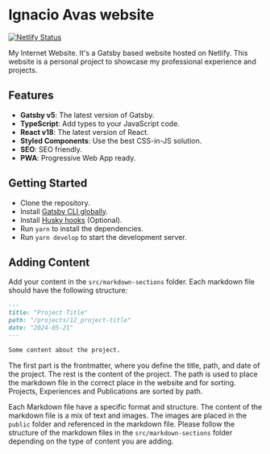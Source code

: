 # Ignacio Avas website

[![Netlify Status](https://api.netlify.com/api/v1/badges/18c4e988-b58a-4aa9-bfba-7dcff2f60d18/deploy-status)](https://app.netlify.com/sites/ignacioavas/deploys)

My Internet Website. It's a Gatsby based website hosted on Netlify.
This website is a personal project to showcase my professional experience and projects.

## Features

- **Gatsby v5**: The latest version of Gatsby.
- **TypeScript**: Add types to your JavaScript code.
- **React v18**: The latest version of React.
- **Styled Components**: Use the best CSS-in-JS solution.
- **SEO**: SEO friendly.
- **PWA**: Progressive Web App ready.

## Getting Started

- Clone the repository.
- Install [Gatsby CLI globally](https://www.gatsbyjs.com/docs/tutorial/getting-started/part-0/).
- Install [Husky hooks](https://typicode.github.io/husky/get-started.html) (Optional).
- Run `yarn` to install the dependencies.
- Run `yarn develop` to start the development server.

## Adding Content

Add your content in the `src/markdown-sections` folder. Each markdown file should have the following structure:

```markdown
---
title: "Project Title"
path: "/projects/12_project-title"
date: "2024-05-21"
---

Some content about the project.
```

The first part is the frontmatter, where you define the title, path, and date of the project. The rest is the content of the project. The path is used to place the markdown file in the correct place in the website and for sorting.
Projects, Experiences and Publications are sorted by path.

Each Markdown file have a specific format and structure. The content of the markdown file is a mix of text and images. The images are placed in the `public` folder and referenced in the markdown file. Please follow the structure of the markdown files in the `src/markdown-sections` folder depending on the type of content you are adding.
